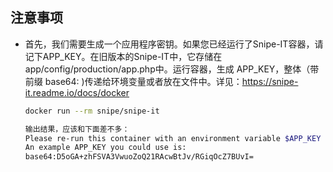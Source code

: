 ## 注意事项

- 首先，我们需要生成一个应用程序密钥。如果您已经运行了Snipe-IT容器，请记下APP_KEY。在旧版本的Snipe-IT中，它存储在app/config/production/app.php中。运行容器，生成 APP_KEY，整体（带前缀 base64: )传递给环境变量或者放在文件中。详见：https://snipe-it.readme.io/docs/docker
  ```sh
  docker run --rm snipe/snipe-it

  输出结果，应该和下面差不多：
  Please re-run this container with an environment variable $APP_KEY
  An example APP_KEY you could use is: 
  base64:D5oGA+zhFSVA3VwuoZoQ21RAcwBtJv/RGiqOcZ7BUvI=
  ```
  
